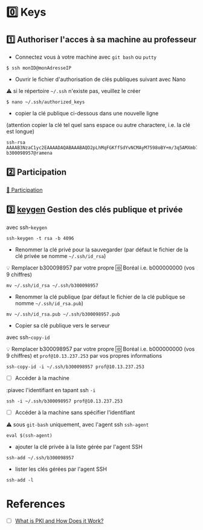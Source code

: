 # :zero: Keys

## :one: Authoriser l'acces à sa machine au professeur

* Connectez vous à votre machine avec `git bash` ou `putty`

```
$ ssh monID@monAdresseIP
```

* Ouvrir le fichier d'authorisation de clés publiques suivant avec Nano 

:warning: si le répertoire `~/.ssh` n'existe pas, veuillez le créer

```
$ nano ~/.ssh/authorized_keys
```

* copier la clé publique ci-dessous dans une nouvelle ligne 

(attention copier la clé tel quel sans espace ou autre charactere, i.e. la clé est longue)

```
ssh-rsa AAAAB3NzaC1yc2EAAAADAQABAAABAQD2pLhMqFGKffSdYvNCMAyM7598oBY+m/3q5AMXmb7IE6vq42+yGzqEUzZu9WrFckFD4Hq52rIU5DeOvi83DCF3uroXjNTEtCKdi+tY7cV18bHmsDsBHMqTnpuvroofgFWA0Pi++b2kGW2I5eyy1Qjv5rOp7y11Xe6XeZFEz7qQO1/xNiBMJEruG9Xldgooe4hkaOF39qnbqD4ui3LxYaTUTEulstw4wN70dSB8Zu9YQP7A7KU2zIEwJ1aw8whfO1CAM/AVvoDyqMtV8VXoaZSHOBgluMtinQfyyt473S2ZZeJlnmhK0F1gdOhO4SVZNRMj96m30ryYkYBFWvvLRP5N b300098957@ramena
```

##  :two: Participation

[:tada: Participation](.scripts/Participation.md)

## :three: [keygen](https://www.ssh.com/academy/ssh/keygen) Gestion des clés publique et privée

avec ssh-`keygen`

```
ssh-keygen -t rsa -b 4096
```

* Renommer la clé privé pour la sauvegarder (par défaut le fichier de la clé privée se nomme `~/.ssh/id_rsa`)

:bulb: Remplacer b300098957 par votre propre :id: Boréal i.e. b000000000 (vos 9 chiffres)

```
mv ~/.ssh/id_rsa ~/.ssh/b300098957
```

* Renommer la clé publique (par défaut le fichier de la clé publique se nomme `~/.ssh/id_rsa.pub`)

```
mv ~/.ssh/id_rsa.pub ~/.ssh/b300098957.pub
```

* Copier sa clé publique vers le serveur

avec ssh-`copy-id`

:bulb: Remplacer b300098957 par votre propre :id: Boréal i.e. b000000000 (vos 9 chiffres) et `prof@10.13.237.253` par vos propres informations

```
ssh-copy-id -i ~/.ssh/b300098957 prof@10.13.237.253
```

- [ ] Accéder à la machine

:piavec l'identifiant en tapant ssh `-i`

```
ssh -i ~/.ssh/b300098957 prof@10.13.237.253
```

- [ ] Accéder à la machine sans spécifier l'identifiant

:warning: sous `git-bash` uniquement, avec l'agent ssh `ssh-agent`

```
eval $(ssh-agent)
```

* ajouter la clé privée à la liste gérée par l'agent SSH

```
ssh-add ~/.ssh/b300098957
```

* lister les clés gérées par l'agent SSH

```
ssh-add -l
```

# References

- [ ] [What is PKI and How Does it Work?](https://www.keyfactor.com/resources/what-is-pki/)

